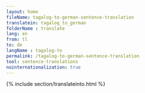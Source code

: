 ```yaml
---
layout: home
fileName: tagalog-to-german-sentence-translation
translatein: tagalog_to_german
folderName : translate
lang: en
from: tl
to: de
langName : tagalog-to
permalink: /tagalog-to-german-sentence-translation
tool: sentence-translations
nointernationalization: true
---
```

{% include section/translateinto.html %}
